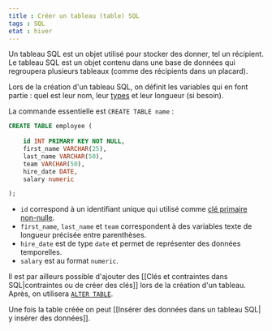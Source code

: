 ```yaml
---
title : Créer un tableau (table) SQL
tags : SQL
etat : hiver
---
```


Un tableau SQL est un objet utilisé pour stocker des donner, tel un récipient. Le tableau SQL est un objet contenu dans une base de données qui regroupera plusieurs tableaux (comme des récipients dans un placard).

Lors de la création d'un tableau SQL, on définit les variables qui en font partie : quel est leur nom, leur [types](https://www.w3schools.com/sql/sql_datatypes.asp) et leur longueur (si besoin).

La commande essentielle est `CREATE TABLE name` :

```SQL
CREATE TABLE employee (
	
	id INT PRIMARY KEY NOT NULL,
	first_name VARCHAR(25),
	last_name VARCHAR(50),
	team VARCHAR(50),
	hire_date DATE,
	salary numeric

);
````

- `id` correspond à un identifiant unique qui utilisé comme [clé primaire non-nulle](https://www.sqlite.org/lang_createtable.html#rowid).
- `first_name`, `last_name` et `team` correspondent à des variables texte de longueur précisée entre parenthèses.
- `hire_date` est de type `date` et permet de représenter des données temporelles.
- `salary` est au format `numeric`.

Il est par ailleurs possible d'ajouter des [[Clés et contraintes dans SQL\|contraintes ou de créer des clés]] lors de la création d'un tableau. Après, on utilisera [`ALTER TABLE`](https://sql.sh/cours/alter-table).

Une fois la table créée on peut [[Insérer des données dans un tableau SQL\| y insérer des données]].